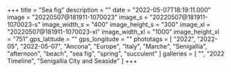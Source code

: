 +++
title = "Sea fig"
description = ""
date = "2022-05-07T18:19:11.000"
image = "20220507@181911-1070023"
image_s = "20220507@181911-1070023-s"
image_width_s = "400"
image_height_s = "300"
image_xl = "20220507@181911-1070023-xl"
image_width_xl = "1000"
image_height_xl = "751"
gps_latitude = ""
gps_longitude = ""
phototags = [ "2022", "2022-05", "2022-05-07", "Ancona", "Europe", "Italy", "Marche", "Senigallia", "afternoon", "beach", "sea fig", "spring", "succulent" ]
galleries = [ "", "2022 Timeline", "Senigallia City and Seaside" ]
+++

